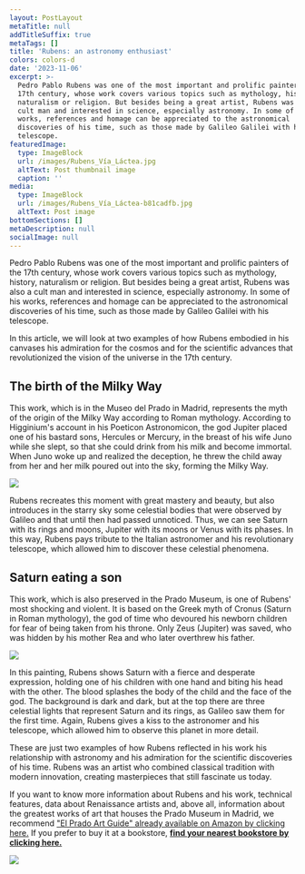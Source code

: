 ```yaml
---
layout: PostLayout
metaTitle: null
addTitleSuffix: true
metaTags: []
title: 'Rubens: an astronomy enthusiast'
colors: colors-d
date: '2023-11-06'
excerpt: >-
  Pedro Pablo Rubens was one of the most important and prolific painters of the
  17th century, whose work covers various topics such as mythology, history,
  naturalism or religion. But besides being a great artist, Rubens was also a
  cult man and interested in science, especially astronomy. In some of his
  works, references and homage can be appreciated to the astronomical
  discoveries of his time, such as those made by Galileo Galilei with his
  telescope.
featuredImage:
  type: ImageBlock
  url: /images/Rubens_Vía_Láctea.jpg
  altText: Post thumbnail image
  caption: ''
media:
  type: ImageBlock
  url: /images/Rubens_Vía_Láctea-b81cadfb.jpg
  altText: Post image
bottomSections: []
metaDescription: null
socialImage: null
---
```

Pedro Pablo Rubens was one of the most important and prolific painters of the 17th century, whose work covers various topics such as mythology, history, naturalism or religion. But besides being a great artist, Rubens was also a cult man and interested in science, especially astronomy. In some of his works, references and homage can be appreciated to the astronomical discoveries of his time, such as those made by Galileo Galilei with his telescope.


In this article, we will look at two examples of how Rubens embodied in his canvases his admiration for the cosmos and for the scientific advances that revolutionized the vision of the universe in the 17th century.


## The birth of the Milky Way


This work, which is in the Museo del Prado in Madrid, represents the myth of the origin of the Milky Way according to Roman mythology. According to Higginium's account in his Poeticon Astronomicon, the god Jupiter placed one of his bastard sons, Hercules or Mercury, in the breast of his wife Juno while she slept, so that she could drink from his milk and become immortal. When Juno woke up and realized the deception, he threw the child away from her and her milk poured out into the sky, forming the Milky Way.


![](https://upload.wikimedia.org/wikipedia/commons/2/20/Rubens_V%C3%ADa_L%C%A1ctea.jpg)


Rubens recreates this moment with great mastery and beauty, but also introduces in the starry sky some celestial bodies that were observed by Galileo and that until then had passed unnoticed. Thus, we can see Saturn with its rings and moons, Jupiter with its moons or Venus with its phases. In this way, Rubens pays tribute to the Italian astronomer and his revolutionary telescope, which allowed him to discover these celestial phenomena.


## Saturn eating a son


This work, which is also preserved in the Prado Museum, is one of Rubens' most shocking and violent. It is based on the Greek myth of Cronus (Saturn in Roman mythology), the god of time who devoured his newborn children for fear of being taken from his throne. Only Zeus (Jupiter) was saved, who was hidden by his mother Rea and who later overthrew his father.


![](https://upload.wikimedia.org/wikipedia/commons/d/dd/Rubens_saturn.jpg)


In this painting, Rubens shows Saturn with a fierce and desperate expression, holding one of his children with one hand and biting his head with the other. The blood splashes the body of the child and the face of the god. The background is dark and dark, but at the top there are three celestial lights that represent Saturn and its rings, as Galileo saw them for the first time. Again, Rubens gives a kiss to the astronomer and his telescope, which allowed him to observe this planet in more detail.


These are just two examples of how Rubens reflected in his work his relationship with astronomy and his admiration for the scientific discoveries of his time. Rubens was an artist who combined classical tradition with modern innovation, creating masterpieces that still fascinate us today.


If you want to know more information about Rubens and his work, technical features, data about Renaissance artists and, above all, information about the greatest works of art that houses the Prado Museum in Madrid, we recommend ["El Prado Art Guide" already available on Amazon by clicking here.](https://www.amazon.es/dp/8418943424/) If you prefer to buy it at a bookstore, [**find your nearest bookstore by clicking here.**](https://www.todostuslibros.com/books/museo-del-louvre-guia-de-arte_978-84-18943-42-3)


![](/images/1657295044.png)

